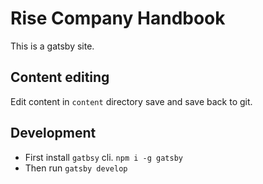 # Rise Company Handbook

This is a gatsby site.

## Content editing

Edit content in `content` directory save and save back to git.

## Development

- First install `gatbsy` cli. `npm i -g gatsby`
- Then run `gatsby develop`
